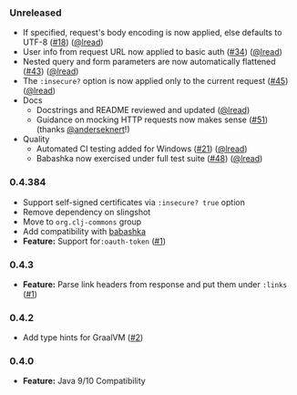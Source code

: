 ### Unreleased

- If specified, request's body encoding is now applied, else defaults to UTF-8 ([#18](https://github.com/clj-commons/clj-http-lite/issues/18)) ([@lread](https://github.com/lread))
- User info from request URL now applied to basic auth ([#34](https://github.com/clj-commons/clj-http-lite/issues/34)) ([@lread](https://github.com/lread))
- Nested query and form parameters are now automatically flattened ([#43](https://github.com/clj-commons/clj-http-lite/issues/43)) ([@lread](https://github.com/lread))
- The `:insecure?` option is now applied only to the current request ([#45](https://github.com/clj-commons/clj-http-lite/issues/45)) ([@lread](https://github.com/lread))
- Docs
  - Docstrings and README reviewed and updated ([@lread](https://github.com/lread))
  - Guidance on mocking HTTP requests now makes sense ([#51](https://github.com/clj-commons/clj-http-lite/issues/51)) (thanks [@anderseknert](https://github.com/anderseknert)!)
- Quality
  - Automated CI testing added for Windows ([#21](https://github.com/clj-commons/clj-http-lite/issues/21)) ([@lread](https://github.com/lread))
  - Babashka now exercised under full test suite ([#48](https://github.com/clj-commons/clj-http-lite/issues/48)) ([@lread](https://github.com/lread))

### 0.4.384

- Support self-signed certificates via `:insecure? true` option
- Remove dependency on slingshot
- Move to `org.clj-commons` group
- Add compatibility with [babashka](https://babashka.org/)
- **Feature:** Support for`:oauth-token` ([#1](https://github.com/martinklepsch/clj-http-lite/pull/7))

### 0.4.3

- **Feature:** Parse link headers from response and put them under `:links` ([#1](https://github.com/martinklepsch/clj-http-lite/pull/1))

### 0.4.2

- Add type hints for GraalVM ([#2](https://github.com/clj-commons/clj-http-lite/pull/2))

### 0.4.0

- **Feature:** Java 9/10 Compatibility
